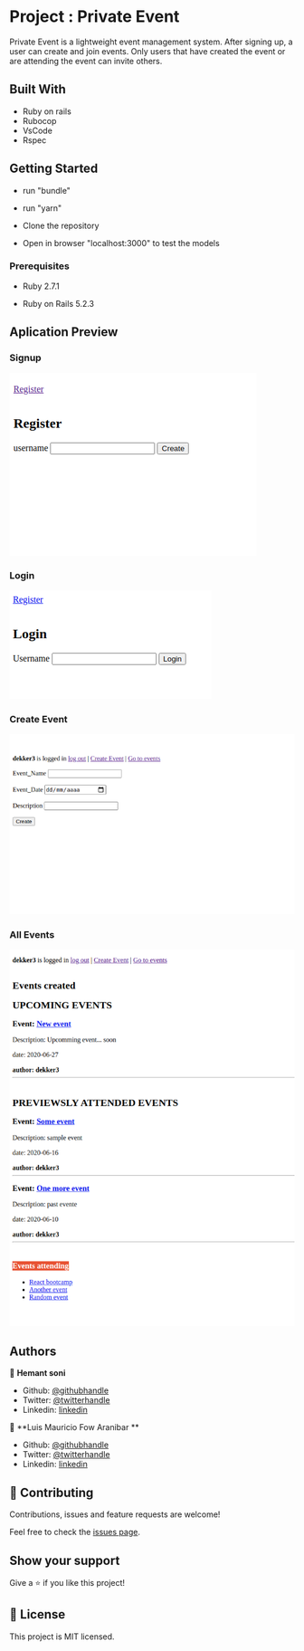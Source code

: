 # Project : Private Event

Private Event is a lightweight event management system. After signing up, a user can create and join events. Only users that have created the event or are attending the event can invite others.


## Built With

* Ruby on rails
* Rubocop
* VsCode
* Rspec

## Getting Started

- run "bundle"

- run "yarn"

- Clone the repository

- Open in browser "localhost:3000" to test the models

### Prerequisites

- Ruby 2.7.1

- Ruby on Rails 5.2.3

## Aplication Preview

### Signup
![Signup](./screenshots/signup.png)

### Login
![Login](./screenshots/login.png)

### Create Event
![Create event](./screenshots/create_event.png)

### All Events
![All events](./screenshots/all_events.png)


## Authors

👤 **Hemant soni**

- Github: [@githubhandle](https://github.com/hemant-soni-vst-au4)
- Twitter: [@twitterhandle](https://twitter.com/abdelperez11)
- Linkedin: [linkedin](https://www.linkedin.com/in/hemant-soni-97427b193/)

👤 **Luis Mauricio Fow Aranibar **

- Github: [@githubhandle](https://github.com/thedekerone)
- Twitter: [@twitterhandle](https://twitter.com/mauricio_fow)
- Linkedin: [linkedin](https://www.linkedin.com/in/mauricio-fow-aranibar-b2173514b/)


## 🤝 Contributing

Contributions, issues and feature requests are welcome!

Feel free to check the [issues page](https://github.com/thedekerone/Private-Events/issues).

## Show your support

Give a ⭐️ if you like this project!
 
## 📝 License

This project is MIT licensed.